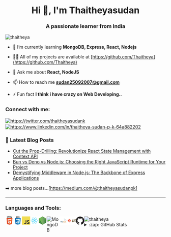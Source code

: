 <h1 align="center">Hi 👋, I'm Thaitheyasudan </h1>
<h3 align="center">A passionate learner from India</h3>

<p align="left"> <img src="https://komarev.com/ghpvc/?username=thaitheya&label=Profile%20views&color=0e75b6&style=flat" alt="thaitheya" /> </p>

- 🌱 I’m currently learning **MongoDB, Express, React, Nodejs**

- 👨‍💻 All of my projects are available at [https://github.com/Thaitheya](https://github.com/Thaitheya)

- 💬 Ask me about **React, NodeJS**

- 📫 How to reach me **sudan25092007@gmail.com**

- ⚡ Fun fact **I think i have crazy on Web Developing..**

<h3 align="left">Connect with me:</h3>
<p align="left">
<a href="https://twitter.com/https://twitter.com/thaitheyasudank" target="blank"><img align="center" src="https://raw.githubusercontent.com/rahuldkjain/github-profile-readme-generator/master/src/images/icons/Social/twitter.svg" alt="https://twitter.com/thaitheyasudank" height="30" width="40" /></a>
<a href="https://linkedin.com/in/https://www.linkedin.com/in/thaitheya-sudan-p-k-64a882202" target="blank"><img align="center" src="https://raw.githubusercontent.com/rahuldkjain/github-profile-readme-generator/master/src/images/icons/Social/linked-in-alt.svg" alt="https://www.linkedin.com/in/thaitheya-sudan-p-k-64a882202" height="50" width="30" /></a>
</p>

### 📕 Latest Blog Posts

<!-- BLOG-POST-LIST:START -->
- [Cut the Prop-Drilling: Revolutionize React State Management with Context API](https://medium.com/@thaitheyasudanpk/cut-the-prop-drilling-revolutionize-react-state-management-with-context-api-fe3deee4623a)
- [Bun vs Deno vs Node.js: Choosing the Right JavaScript Runtime for Your Project](https://medium.com/@thaitheyasudanpk/bun-vs-deno-vs-node-js-choosing-the-right-javascript-runtime-for-your-project-28c47cb67326)
- [Demystifying Middleware in Node.js: The Backbone of Express Applications](https://medium.com/@thaitheyasudanpk/demystifying-middleware-in-node-js-the-backbone-of-express-applications-3091846b69b0)
<!-- BLOG-POST-LIST:END -->

➡️ more blog posts...[https://medium.com/@thaitheyasudanpk]

---

<h3 align="left">Languages and Tools:</h3>
 <img align="left" alt="HTML5" width="26px" src="https://raw.githubusercontent.com/github/explore/80688e429a7d4ef2fca1e82350fe8e3517d3494d/topics/html/html.png" />
 <img align="left" alt="CSS3" width="26px" src="https://raw.githubusercontent.com/github/explore/80688e429a7d4ef2fca1e82350fe8e3517d3494d/topics/css/css.png" />
 <img align="left" alt="JavaScript" width="26px" src="https://raw.githubusercontent.com/github/explore/80688e429a7d4ef2fca1e82350fe8e3517d3494d/topics/javascript/javascript.png" />
 <img align="left" alt="React" width="26px" src="https://raw.githubusercontent.com/github/explore/80688e429a7d4ef2fca1e82350fe8e3517d3494d/topics/react/react.png" />
 <img align="left" alt="Node.js" width="26px" src="https://raw.githubusercontent.com/github/explore/80688e429a7d4ef2fca1e82350fe8e3517d3494d/topics/nodejs/nodejs.png" />
<img align="left" alt="MongoDB" width="40px" src="https://upload.wikimedia.org/wikipedia/commons/9/93/MongoDB_Logo.svg" />
 <img align="left" alt="MySQL" width="26px" src="https://raw.githubusercontent.com/github/explore/80688e429a7d4ef2fca1e82350fe8e3517d3494d/topics/mysql/mysql.png" />
 <img align="left" alt="Git" width="26px" src="https://raw.githubusercontent.com/github/explore/80688e429a7d4ef2fca1e82350fe8e3517d3494d/topics/git/git.png" />
 <img align="left" alt="GitHub" width="26px" src="https://raw.githubusercontent.com/github/explore/78df643247d429f6cc873026c0622819ad797942/topics/github/github.png" />
<div>
 <img align="bottom" src="https://github-readme-stats.vercel.app/api/top-langs?username=thaitheya&show_icons=true&locale=en&layout=compact" alt="thaitheya" />
</div>

<details>
  <summary>:zap: GitHub Stats</summary>

  <img align="left" alt="thaitheya's GitHub Stats" src="https://github-readme-stats.vercel.app/api?username=Thaitheya&show_icons=true&hide_border=true&hide=stars" />

</details>
